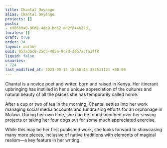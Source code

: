 ```yaml
---
title: Chantal Onyango
alias: Chantal Onyango
projects: []
posts:
- e986b0a0-06d0-4de0-bd62-ad2f844b22d1
locales: []
draft: true
order: 34
layout: author
uuid: 057a3ac9-25c5-4d5a-9c7d-3e67acfa3ff8
liquid: false
usuaries:
- 724
last_modified_at: 2023-05-15 18:58:44.332511121 +00:00
---
```


<p style="text-align:start">Chantal is a novice poet and writer, born and raised in Kenya. Her itinerant upbringing has instilled in her a unique appreciation of the cultures and natural beauty of all the places she has temporarily called home.</p><p style="text-align:start">After a cup or two of tea in the morning, Chantal settles into her work managing social media accounts and fundraising efforts for an orphanage in Malawi. During her own time, she can be found hunched over her sewing projects or taking her four dogs out for some much appreciated exercise.</p><p style="text-align:start">While this may be her first published work, she looks forward to showcasing many more pieces, inclusive of native traditions with elements of magical realism—a key feature in her writing.</p>